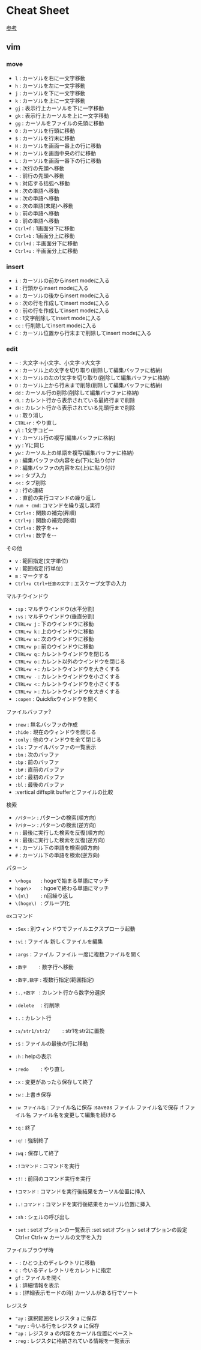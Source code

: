 # Cheat Sheet
[参考](http://seesaawiki.jp/w/yoynizi9691/d/vim%a4%ce%bb%c8%a4%a4%ca%fd)

## vim

### move

- `l`      : カーソルを右に一文字移動
- `h`      : カーソルを左に一文字移動
- `j`      : カーソルを下に一文字移動
- `k`      : カーソルを上に一文字移動
- `gj`     : 表示行上カーソルを下に一字移動
- `gk`     : 表示行上カーソルを上に一文字移動
- `gg`     : カーソルをファイルの先頭に移動
- `0`      : カーソルを行頭に移動
- `$`      : カーソルを行末に移動
- `H`      : カーソルを画面一番上の行に移動
- `M`      : カーソルを画面中央の行に移動
- `L`      : カーソルを画面一番下の行に移動
- `+`      : 次行の先頭へ移動
- `-`      : 前行の先頭へ移動
- `%`      : 対応する括弧へ移動
- `W`      : 次の単語へ移動
- `w`      : 次の単語へ移動
- `e`      : 次の単語(末尾)へ移動
- `b`      : 前の単語へ移動
- `B`      : 前の単語へ移動
- `Ctrl+f` : 1画面分下に移動
- `Ctrl+b` : 1画面分上に移動
- `Ctrl+d` : 半画面分下に移動
- `Ctrl+u` : 半画面分上に移動

### insert

- `i`      : カーソルの前からinsert modeに入る
- `I`      : 行頭からinsert modeに入る
- `a`      : カーソルの後からinsert modeに入る
- `o`      : 次の行を作成してinsert modeに入る
- `O`      : 前の行を作成してinsert modeに入る
- `c`      : 1文字削除してinsert modeに入る
- `cc`     : 行削除してinsert modeに入る
- `C`      : カーソル位置から行末まで削除してinsert modeに入る

### edit
- `~`      : 大文字→小文字、小文字→大文字
- `x`      : カーソル上の文字を切り取り(削除して編集バッファに格納)
- `X`      : カーソルの左の1文字を切り取り(削除して編集バッファに格納)
- `D`      : カーソル上から行末まで削除(削除して編集バッファに格納)
- `dd`     : カーソル行の削除(削除して編集バッファに格納)
- `dL`     : カレント行から表示されている最終行まで削除
- `dH`     : カレント行から表示されている先頭行まで削除
- `u`      : 取り消し
- `CTRL+r` : やり直し
- `yl`     : 1文字コピー
- `Y`      : カーソル行の複写(編集バッファに格納)
- `yy`     : Yに同じ
- `yw`     : カーソル上の単語を複写(編集バッファに格納)
- `p`      : 編集バッファの内容を右(下)に貼り付け
- `P`      : 編集バッファの内容を左(上)に貼り付け
- `>>`     : タブ入力
- `<<`     : タブ削除
- `J`      : 行の連結
- `.`      : 直前の実行コマンドの繰り返し
- `num + cmd`: コマンドを繰り返し実行
- `Ctrl+n` : 関数の補完(昇順)
- `Ctrl+p` : 関数の補完(降順)
- `Ctrl+a` : 数字を++
- `Ctrl+x` : 数字を--

その他
- `v`  : 範囲指定(文字単位)
- `V`  : 範囲指定(行単位)
- `m`  : マークする
- `Ctrl+v Ctrl+任意の文字` : エスケープ文字の入力

マルチウインドウ
- `:sp`      : マルチウインドウ(水平分割)
- `:vs`      : マルチウインドウ(垂直分割)
- `CTRL+w j` : 下のウインドウに移動
- `CTRL+w k` : 上のウインドウに移動
- `CTRL+w w` : 次のウインドウに移動
- `CTRL+w p` : 前のウインドウに移動
- `CTRL+w q` : カレントウインドウを閉じる
- `CTRL+w o` : カレント以外のウインドウを閉じる
- `CTRL+w +` : カレントウインドウを大きくする
- `CTRL+w -` : カレントウインドウを小さくする
- `CTRL+w <` : カレントウインドウを小さくする
- `CTRL+w >` : カレントウインドウを大きくする
- `:copen` : Quickfixウインドウを開く

ファイルバッファ?
- `:new` : 無名バッファの作成
- `:hide`  : 現在のウィンドウを閉じる
- `:only`  : 他のウィンドウを全て閉じる
- `:ls`  : ファイルバッファの一覧表示
- `:bn`  : 次のバッファ
- `:bp`  : 前のバッファ
- `:b#`  : 直前のバッファ
- `:bf`  : 最初のバッファ
- `:bl`  : 最後のバッファ
- :vertical diffsplit	bufferとファイルの比較

検索
- `/パターン`  : パターンの検索(順方向)
- `?パターン`  : パターンの検索(逆方向)
- `n`  : 最後に実行した検索を反復(順方向)
- `N`  : 最後に実行した検索を反復(逆方向)
- `*`  : カーソル下の単語を検索(順方向)
- `#`  : カーソル下の単語を検索(逆方向)

パターン	
- `\<hoge   `  : hogeで始まる単語にマッチ
- `hoge\>   `  : hgoeで終わる単語にマッチ
- `\{n\}    `  : n回繰り返し
- `\(hoge\) `  : グループ化

exコマンド
- `:Sex`  : 別ウィンドウでファイルエクスプローラ起動
- `:vi`  : ファイル	新しくファイルを編集
- `:args`  : ファイル ファイル	一度に複数ファイルを開く
- `:数字    `  : 数字行へ移動
- `:数字,数字`  : 複数行指定(範囲指定)
- `:.,+数字 `  : カレント行から数字分選択
- `:delete  `  : 行削除
- `:.`  : カレント行
- `:s/str1/str2/    `  : str1をstr2に置換
- `:$`  : ファイルの最後の行に移動
- `:h`  : helpの表示
- `:redo    `  : やり直し
- `:x`  : 変更があったら保存して終了
- `:w`  : 上書き保存
- `:w ファイル名` : ファイル名に保存
:saveas ファイル	ファイル名で保存
:f ファイル名	ファイル名を変更して編集を続ける
- `:q`  : 終了
- `:q!`  : 強制終了
- `:wq`  : 保存して終了
- `:!コマンド`  : コマンドを実行
- `:!!`  : 前回のコマンド実行を実行

- `!コマンド`  : コマンドを実行後結果をカーソル位置に挿入
- `:.!コマンド`  : コマンドを実行後結果をカーソル位置に挿入
- `:sh`  : シェルの呼び出し
- `:set`  : setオプションの一覧表示
:set setオプション	setオプションの設定
Ctrl+r Ctrl+w	カーソルの文字を入力

ファイルブラウザ時
- `-`  : ひとつ上のディレクトリに移動
- `c`  : 今いるディレクトリをカレントに指定
- `gf`  : ファイルを開く
- `i`  : 詳細情報を表示
- `s`  : (詳細表示モードの時) カーソルがある行でソート

レジスタ
- `"ay`  : 選択範囲をレジスタ a に保存
- `"ayy`  : 今いる行をレジスタ a に保存
- `"ap`  : レジスタ a の内容をカーソル位置にペースト
- `:reg`  : レジスタに格納されている情報を一覧表示
